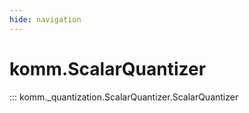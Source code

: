 ```yaml
---
hide: navigation
---
```


# komm.ScalarQuantizer

::: komm._quantization.ScalarQuantizer.ScalarQuantizer
